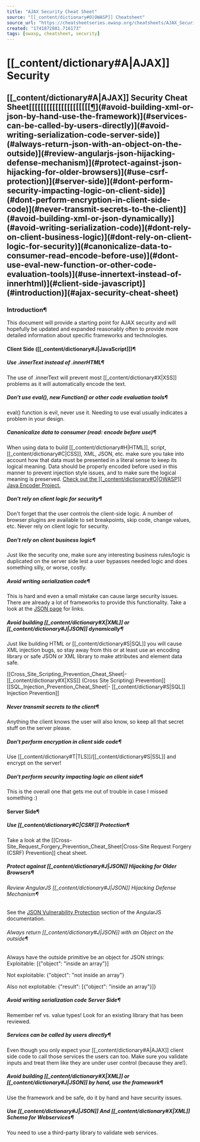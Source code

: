 ```yaml
---
title: "AJAX Security Cheat Sheet"
source: "[[_content/dictionary#O|OWASP]] Cheatsheet"
source_url: "https://cheatsheetseries.owasp.org/cheatsheets/AJAX_Security_Cheat_Sheet.html"
created: "1741872881.716173"
tags: [owasp, cheatsheet, security]
---
```

# [[_content/dictionary#A|AJAX]] Security

## [[_content/dictionary#A|AJAX]] Security Cheat Sheet[[[[[[[[[[[[[[[[[[[[[[¶](#use-json-and-xml-schema-for-webservices)](#avoid-building-xml-or-json-by-hand-use-the-framework)](#services-can-be-called-by-users-directly)](#avoid-writing-serialization-code-server-side)](#always-return-json-with-an-object-on-the-outside)](#review-angularjs-json-hijacking-defense-mechanism)](#protect-against-json-hijacking-for-older-browsers)](#use-csrf-protection)](#server-side)](#dont-perform-security-impacting-logic-on-client-side)](#dont-perform-encryption-in-client-side-code)](#never-transmit-secrets-to-the-client)](#avoid-building-xml-or-json-dynamically)](#avoid-writing-serialization-code)](#dont-rely-on-client-business-logic)](#dont-rely-on-client-logic-for-security)](#canonicalize-data-to-consumer-read-encode-before-use)](#dont-use-eval-new-function-or-other-code-evaluation-tools)](#use-innertext-instead-of-innerhtml)](#client-side-javascript)](#introduction)](#ajax-security-cheat-sheet)
### Introduction¶
This document will provide a starting point for AJAX security and will hopefully be updated and expanded reasonably often to provide more detailed information about specific frameworks and technologies.
#### Client Side ([[_content/dictionary#J|JavaScript]])¶
##### Use .innerText instead of .innerHTML¶
The use of .innerText will prevent most [[_content/dictionary#X|XSS]] problems as it will automatically encode the text.
##### Don't use eval(), new Function() or other code evaluation tools¶
eval() function is evil, never use it. Needing to use eval usually indicates a problem in your design.
##### Canonicalize data to consumer (read: encode before use)¶
When using data to build [[_content/dictionary#H|HTML]], script, [[_content/dictionary#C|CSS]], XML, JSON, etc. make sure you take into account how that data must be presented in a literal sense to keep its logical meaning.
Data should be properly encoded before used in this manner to prevent injection style issues, and to make sure the logical meaning is preserved.
[Check out the [[_content/dictionary#O|OWASP]] Java Encoder Project.](https://owasp.org/www-project-java-encoder/)
##### Don't rely on client logic for security¶
Don't forget that the user controls the client-side logic. A number of browser plugins are available to set breakpoints, skip code, change values, etc. Never rely on client logic for security.
##### Don't rely on client business logic¶
Just like the security one, make sure any interesting business rules/logic is duplicated on the server side lest a user bypasses needed logic and does something silly, or worse, costly.
##### Avoid writing serialization code¶
This is hard and even a small mistake can cause large security issues. There are already a lot of frameworks to provide this functionality.
Take a look at the [JSON page](http://www.json.org/) for links.
##### Avoid building [[_content/dictionary#X|XML]] or [[_content/dictionary#J|JSON]] dynamically¶
Just like building HTML or [[_content/dictionary#S|SQL]] you will cause XML injection bugs, so stay away from this or at least use an encoding library or safe JSON or XML library to make attributes and element data safe.

[[Cross_Site_Scripting_Prevention_Cheat_Sheet|- [[_content/dictionary#X|XSS]] (Cross Site Scripting) Prevention]]
[[SQL_Injection_Prevention_Cheat_Sheet|- [[_content/dictionary#S|SQL]] Injection Prevention]]

##### Never transmit secrets to the client¶
Anything the client knows the user will also know, so keep all that secret stuff on the server please.
##### Don't perform encryption in client side code¶
Use [[_content/dictionary#T|TLS]]/[[_content/dictionary#S|SSL]] and encrypt on the server!
##### Don't perform security impacting logic on client side¶
This is the overall one that gets me out of trouble in case I missed something :)
#### Server Side¶
##### Use [[_content/dictionary#C|CSRF]] Protection¶
Take a look at the [[Cross-Site_Request_Forgery_Prevention_Cheat_Sheet|Cross-Site Request Forgery (CSRF) Prevention]] cheat sheet.
##### Protect against [[_content/dictionary#J|JSON]] Hijacking for Older Browsers¶
###### Review AngularJS [[_content/dictionary#J|JSON]] Hijacking Defense Mechanism¶
See the [JSON Vulnerability Protection](https://docs.angularjs.org/api/ng/service/$http#json-vulnerability-protection) section of the AngularJS documentation.
###### Always return [[_content/dictionary#J|JSON]] with an Object on the outside¶
Always have the outside primitive be an object for JSON strings:
Exploitable:
[{"object": "inside an array"}]

Not exploitable:
{"object": "not inside an array"}

Also not exploitable:
{"result": [{"object": "inside an array"}]}

##### Avoid writing serialization code Server Side¶
Remember ref vs. value types! Look for an existing library that has been reviewed.
##### Services can be called by users directly¶
Even though you only expect your [[_content/dictionary#A|AJAX]] client side code to call those services the users can too.
Make sure you validate inputs and treat them like they are under user control (because they are!).
##### Avoid building [[_content/dictionary#X|XML]] or [[_content/dictionary#J|JSON]] by hand, use the framework¶
Use the framework and be safe, do it by hand and have security issues.
##### Use [[_content/dictionary#J|JSON]] And [[_content/dictionary#X|XML]] Schema for Webservices¶
You need to use a third-party library to validate web services.